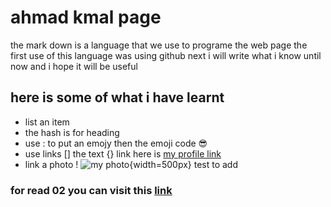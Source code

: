 # ahmad kmal page
the mark down is a language that we use to programe the web page 
the first use of this language was using github
next i will write what i know until now and i hope it will be useful

## here is some of what i have learnt 
 * list an item 
 * the hash is for heading
 * use : to put an emojy then the emoji code :sunglasses:
 * use links [] the text {} link 
here is [my profile link](https://github.com/ahmadkmal)
 * link a photo !
![my photo](https://scontent.famm3-1.fna.fbcdn.net/v/t1.0-9/76638483_10219918505896882_4825513838591868928_n.jpg?_nc_cat=110&_nc_eui2=AeFyFkYDFf5GLyy_98Xm-DXCziOe4ad3iq3d-XmKUPt5CY-m4gc7Bv2x0R52RbKRyItqyD25_yX5Ub7UbqAQxX6P4TUFBM7Fa6WMI4UwOHbyAQ&_nc_ohc=Ig2xOG0CHbEAX-z6KLg&_nc_ht=scontent.famm3-1.fna&oh=a01cb726c86f1a1e8410d75c3d43d0f8&oe=5ED78534){width=500px}
test to add
### for read 02 you can visit this [link](https://ahmadkmal.github.io/learning-journal/read)
